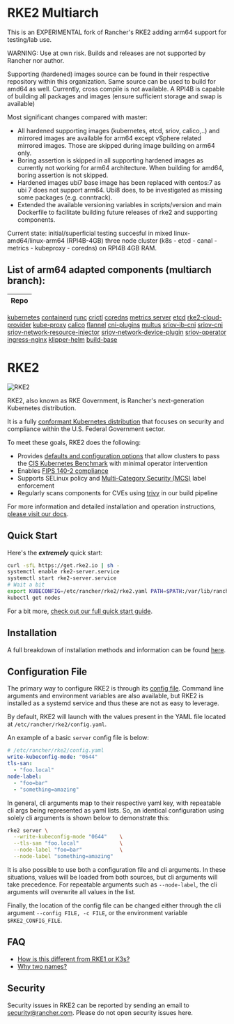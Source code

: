 # RKE2 Multiarch
This is an EXPERIMENTAL fork of Rancher's RKE2 adding arm64 support for testing/lab use.

WARNING: Use at own risk. Builds and releases are not supported by Rancher nor author.

Supporting (hardened) images source can be found in their respective repository within this organization.
Same source can be used to build for amd64 as well. Currently, cross compile is not available. A RPI4B is capable of building all packages and images (ensure sufficient storage and swap is available)

Most significant changes compared with master:

- All hardened supporting images (kubernetes, etcd, sriov, calico,..) and mirrored images are available for arm64 except vSphere related mirrored images. Those are skipped during image building on arm64 only.
- Boring assertion is skipped in all supporting hardened images as currently not working for arm64 architecture. When building for amd64, boring assertion is not skipped.
- Hardened images ubi7 base image has been replaced with centos:7 as ubi 7 does not support arm64. Ubi8 does, to be investigated as missing some packages (e.g. conntrack).
- Extended the available versioning variables in scripts/version and main Dockerfile to facilitate building future releases of rke2 and supporting components.

Current state: initial/superficial testing succesful in mixed linux-amd64/linux-arm64 (RPI4B-4GB) three node cluster (k8s - etcd - canal - metrics - kubeproxy - coredns) on RPI4B 4GB RAM.

## List of arm64 adapted components (multiarch branch):

Repo |
---- |
[kubernetes](https://github.com/tomdb-be/image-build-kubernetes)
[containerd](https://github.com/tomdb-be/image-build-containerd)
[runc](https://github.com/tomdb-be/image-build-runc)
[crictl](https://github.com/tomdb-be/image-build-crictl)
[coredns](https://github.com/tomdb-be/image-build-coredns)
[metrics server](https://github.com/tomdb-be/image-build-k8s-metrics-server)
[etcd](https://github.com/tomdb-be/image-build-etcd)
[rke2-cloud-provider](https://github.com/tomdb-be/image-build-rke2-cloud-provider)
[kube-proxy](https://github.com/tomdb-be/image-build-kube-proxy)
[calico](https://github.com/tomdb-be/image-build-calico)
[flannel](https://github.com/tomdb-be/image-build-flannel)
[cni-plugins](https://github.com/tomdb-be/image-build-cni-plugins)
[multus](https://github.com/tomdb-be/image-build-multus)
[sriov-ib-cni](https://github.com/tomdb-be/image-build-ib-sriov-cni)
[sriov-cni](https://github.com/tomdb-be/image-build-sriov-cni)
[sriov-network-resource-injector](https://github.com/tomdb-be/image-build-sriov-network-resources-injector)
[sriov-network-device-plugin](https://github.com/tomdb-be/image-build-sriov-network-device-plugin)
[sriov-operator](https://github.com/tomdb-be/image-build-sriov-operator)
[ingress-nginx](https://github.com/tomdb-be/nginx-ingress)
[klipper-helm](https://github.com/tomdb-be/klipper-helm)
[build-base](https://github.com/tomdb-be/image-build-base)


# RKE2
![RKE2](docs/assets/logo-horizontal-rke.svg)

RKE2, also known as RKE Government, is Rancher's next-generation Kubernetes distribution.

It is a fully [conformant Kubernetes distribution](https://landscape.cncf.io/selected=rke-government) that focuses on security and compliance within the U.S. Federal Government sector.

To meet these goals, RKE2 does the following:

- Provides [defaults and configuration options](security/hardening_guide.md) that allow clusters to pass the [CIS Kubernetes Benchmark](security/cis_self_assessment.md) with minimal operator intervention
- Enables [FIPS 140-2 compliance](https://docs.rke2.io/security/fips_support/)
- Supports SELinux policy and [Multi-Category Security (MCS)](https://selinuxproject.org/page/NB_MLS) label enforcement
- Regularly scans components for CVEs using [trivy](https://github.com/aquasecurity/trivy) in our build pipeline

For more information and detailed installation and operation instructions, [please visit our docs](https://docs.rke2.io/).

## Quick Start
Here's the ***extremely*** quick start:
```sh
curl -sfL https://get.rke2.io | sh -
systemctl enable rke2-server.service
systemctl start rke2-server.service
# Wait a bit
export KUBECONFIG=/etc/rancher/rke2/rke2.yaml PATH=$PATH:/var/lib/rancher/rke2/bin
kubectl get nodes
```
For a bit more, [check out our full quick start guide](https://docs.rke2.io/install/quickstart/).

## Installation

A full breakdown of installation methods and information can be found [here](docs/install/methods.md).

## Configuration File

The primary way to configure RKE2 is through its [config file](https://docs.rke2.io/install/install_options/install_options/#configuration-file). Command line arguments and environment variables are also available, but RKE2 is installed as a systemd service and thus these are not as easy to leverage.

By default, RKE2 will launch with the values present in the YAML file located at `/etc/rancher/rke2/config.yaml`.

An example of a basic `server` config file is below:

```yaml
# /etc/rancher/rke2/config.yaml
write-kubeconfig-mode: "0644"
tls-san:
  - "foo.local"
node-label:
  - "foo=bar"
  - "something=amazing"
```

In general, cli arguments map to their respective yaml key, with repeatable cli args being represented as yaml lists. So, an identical configuration using solely cli arguments is shown below to demonstrate this:

```bash
rke2 server \
  --write-kubeconfig-mode "0644"    \
  --tls-san "foo.local"             \
  --node-label "foo=bar"            \
  --node-label "something=amazing"
```

It is also possible to use both a configuration file and cli arguments.  In these situations, values will be loaded from both sources, but cli arguments will take precedence.  For repeatable arguments such as `--node-label`, the cli arguments will overwrite all values in the list.

Finally, the location of the config file can be changed either through the cli argument `--config FILE, -c FILE`, or the environment variable `$RKE2_CONFIG_FILE`.

## FAQ

- [How is this different from RKE1 or K3s?](https://docs.rke2.io/#how-is-this-different-from-rke-or-k3s)
- [Why two names?](https://docs.rke2.io/#why-two-names)

## Security

Security issues in RKE2 can be reported by sending an email to [security@rancher.com](mailto:security@rancher.com). Please do not open security issues here.
